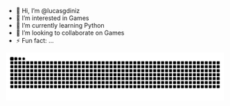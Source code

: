 - 👋 Hi, I’m @lucasgdiniz
- 👀 I’m interested in Games
- 🌱 I’m currently learning Python
- 💞️ I’m looking to collaborate on Games
- ⚡ Fun fact: ...

<!---
lucasgdiniz/lucasgdiniz is a ✨ special ✨ repository because its `README.md` (this file) appears on your GitHub profile.
You can click the Preview link to take a look at your changes.
--->

<picture align="center">
  <source media="(prefers-color-scheme: dark)" srcset="https://raw.githubusercontent.com/lucasgdiniz/lucasgdiniz/output/github-contribution-grid-snake-dark.svg">
  <source media="(prefers-color-scheme: light)" srcset="https://raw.githubusercontent.com/lucasgdiniz/lucasgdiniz/output/github-contribution-grid-snake-dark.svg">
  <img align="center" alt="github contribution grid snake animation" src="https://raw.githubusercontent.com/lucasgdiniz/lucasgdiniz/output/github-contribution-grid-snake.svg">
</picture>

